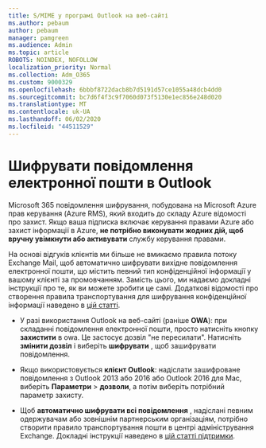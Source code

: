 ```yaml
---
title: S/MIME у програмі Outlook на веб-сайті
ms.author: pebaum
author: pebaum
manager: pamgreen
ms.audience: Admin
ms.topic: article
ROBOTS: NOINDEX, NOFOLLOW
localization_priority: Normal
ms.collection: Adm_O365
ms.custom: 9000329
ms.openlocfilehash: 6bbbf8722dacb8b7d5191d57ce1055a48dcb4dd0
ms.sourcegitcommit: bc7d6f4f3c9f7060d073f5130e1ec856e248d020
ms.translationtype: MT
ms.contentlocale: uk-UA
ms.lasthandoff: 06/02/2020
ms.locfileid: "44511529"
---
```

# <a name="encrypt-email-messages-in-outlook"></a>Шифрувати повідомлення електронної пошти в Outlook

Microsoft 365 повідомлення шифрування, побудована на Microsoft Azure прав керування (Azure RMS), який входить до складу Azure відомості про захист. Якщо ваша підписка включає керування правами Azure або захист інформації в Azure, **не потрібно виконувати жодних дій, щоб вручну увімкнути або активувати** службу керування правами.

На основі відгуків клієнтів ми більше не вмикаємо правила потоку Exchange Mail, щоб автоматично шифрувати вихідне повідомлення електронної пошти, що містить певний тип конфіденційної інформації у вашому клієнті за промовчанням. Замість цього, ми надаємо докладні інструкції про те, як ви можете зробити це самі. Додаткові відомості про створення правила транспортування для шифрування конфіденційної інформації наведено в [цій статті](https://aka.ms/OmeEtr).

- У разі використання Outlook на веб-сайті (раніше **OWA**): при складанні повідомлення електронної пошти, просто натисніть кнопку **захистити** в owa. Це застосує дозвіл "не пересилати". Натисніть **змінити дозвіл** і виберіть **шифрувати** , щоб зашифрувати повідомлення.

- Якщо використовується **клієнт Outlook**: надіслати зашифроване повідомлення з Outlook 2013 або 2016 або Outlook 2016 для Mac, виберіть **Параметри**  >  **дозволи**, а потім виберіть потрібний параметр захисту.

- Щоб **автоматично шифрувати всі повідомлення** , надіслані певним одержувачам або зовнішнім партнерським організаціям, потрібно створити правило транспортування пошти в центрі адміністрування Exchange. Докладні інструкції наведено в [цій статті підтримки](https://docs.microsoft.com/microsoft-365/compliance/define-mail-flow-rules-to-encrypt-email#create-mail-flow-rules-to-encrypt-email-messages-with-the-new-ome-capabilities).

